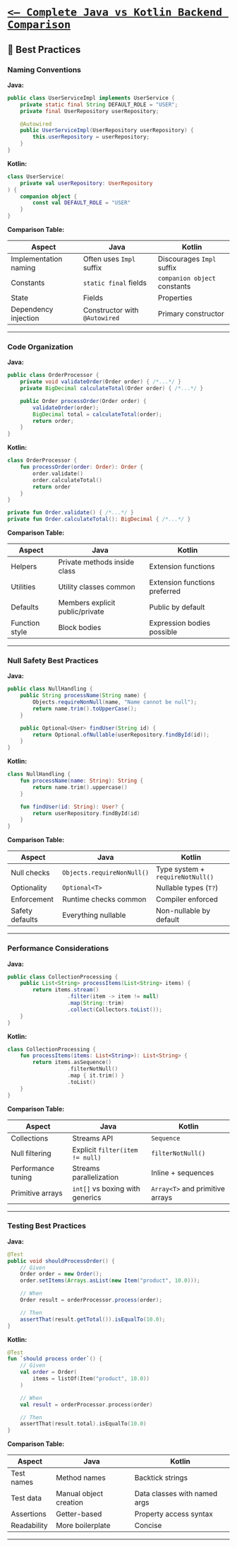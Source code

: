 # [`<— Complete Java vs Kotlin Backend Comparison`](../README.md)

## 🎯 Best Practices

### Naming Conventions

**Java:**

```java
public class UserServiceImpl implements UserService {
    private static final String DEFAULT_ROLE = "USER";
    private final UserRepository userRepository;

    @Autowired
    public UserServiceImpl(UserRepository userRepository) {
        this.userRepository = userRepository;
    }
}
```

**Kotlin:**

```kotlin
class UserService(
    private val userRepository: UserRepository
) {
    companion object {
        const val DEFAULT_ROLE = "USER"
    }
}
```

**Comparison Table:**

| Aspect                | Java                          | Kotlin                       |
| --------------------- | ----------------------------- | ---------------------------- |
| Implementation naming | Often uses `Impl` suffix      | Discourages `Impl` suffix    |
| Constants             | `static final` fields         | `companion object` constants |
| State                 | Fields                        | Properties                   |
| Dependency injection  | Constructor with `@Autowired` | Primary constructor          |

---

### Code Organization

**Java:**

```java
public class OrderProcessor {
    private void validateOrder(Order order) { /*...*/ }
    private BigDecimal calculateTotal(Order order) { /*...*/ }

    public Order processOrder(Order order) {
        validateOrder(order);
        BigDecimal total = calculateTotal(order);
        return order;
    }
}
```

**Kotlin:**

```kotlin
class OrderProcessor {
    fun processOrder(order: Order): Order {
        order.validate()
        order.calculateTotal()
        return order
    }
}

private fun Order.validate() { /*...*/ }
private fun Order.calculateTotal(): BigDecimal { /*...*/ }
```

**Comparison Table:**

| Aspect         | Java                            | Kotlin                        |
| -------------- | ------------------------------- | ----------------------------- |
| Helpers        | Private methods inside class    | Extension functions           |
| Utilities      | Utility classes common          | Extension functions preferred |
| Defaults       | Members explicit public/private | Public by default             |
| Function style | Block bodies                    | Expression bodies possible    |

---

### Null Safety Best Practices

**Java:**

```java
public class NullHandling {
    public String processName(String name) {
        Objects.requireNonNull(name, "Name cannot be null");
        return name.trim().toUpperCase();
    }

    public Optional<User> findUser(String id) {
        return Optional.ofNullable(userRepository.findById(id));
    }
}
```

**Kotlin:**

```kotlin
class NullHandling {
    fun processName(name: String): String {
        return name.trim().uppercase()
    }

    fun findUser(id: String): User? {
        return userRepository.findById(id)
    }
}
```

**Comparison Table:**

| Aspect          | Java                       | Kotlin                           |
| --------------- | -------------------------- | -------------------------------- |
| Null checks     | `Objects.requireNonNull()` | Type system + `requireNotNull()` |
| Optionality     | `Optional<T>`              | Nullable types (`T?`)            |
| Enforcement     | Runtime checks common      | Compiler enforced                |
| Safety defaults | Everything nullable        | Non-nullable by default          |

---

### Performance Considerations

**Java:**

```java
public class CollectionProcessing {
    public List<String> processItems(List<String> items) {
        return items.stream()
                   .filter(item -> item != null)
                   .map(String::trim)
                   .collect(Collectors.toList());
    }
}
```

**Kotlin:**

```kotlin
class CollectionProcessing {
    fun processItems(items: List<String>): List<String> {
        return items.asSequence()
                   .filterNotNull()
                   .map { it.trim() }
                   .toList()
    }
}
```

**Comparison Table:**

| Aspect             | Java                            | Kotlin                          |
| ------------------ | ------------------------------- | ------------------------------- |
| Collections        | Streams API                     | `Sequence`                      |
| Null filtering     | Explicit `filter(item != null)` | `filterNotNull()`               |
| Performance tuning | Streams parallelization         | Inline + sequences              |
| Primitive arrays   | `int[]` vs boxing with generics | `Array<T>` and primitive arrays |

---

### Testing Best Practices

**Java:**

```java
@Test
public void shouldProcessOrder() {
    // Given
    Order order = new Order();
    order.setItems(Arrays.asList(new Item("product", 10.0)));

    // When
    Order result = orderProcessor.process(order);

    // Then
    assertThat(result.getTotal()).isEqualTo(10.0);
}
```

**Kotlin:**

```kotlin
@Test
fun `should process order`() {
    // Given
    val order = Order(
        items = listOf(Item("product", 10.0))
    )

    // When
    val result = orderProcessor.process(order)

    // Then
    assertThat(result.total).isEqualTo(10.0)
}
```

**Comparison Table:**

| Aspect      | Java                   | Kotlin                       |
| ----------- | ---------------------- | ---------------------------- |
| Test names  | Method names           | Backtick strings             |
| Test data   | Manual object creation | Data classes with named args |
| Assertions  | Getter-based           | Property access syntax       |
| Readability | More boilerplate       | Concise                      |

---
